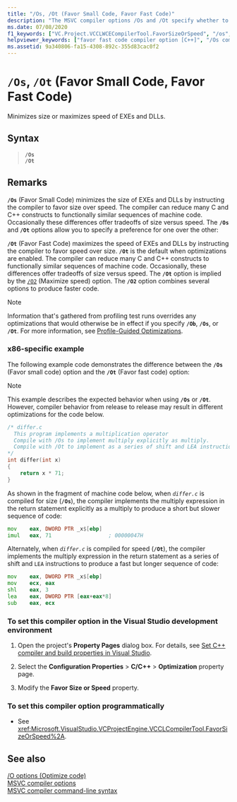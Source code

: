 ```yaml
---
title: "/Os, /Ot (Favor Small Code, Favor Fast Code)"
description: "The MSVC compiler options /Os and /Ot specify whether to favor size or speed when optimizing code."
ms.date: 07/08/2020
f1_keywords: ["VC.Project.VCCLWCECompilerTool.FavorSizeOrSpeed", "/os", "VC.Project.VCCLCompilerTool.FavorSizeOrSpeed"]
helpviewer_keywords: ["favor fast code compiler option [C++]", "/Os compiler option [C++]", "Ot compiler option [C++]", "/Ot compiler option [C++]", "small machine code", "-Ot compiler option [C++]", "fast code", "favor small code compiler option [C++]", "Os compiler option [C++]", "-Os compiler option [C++]"]
ms.assetid: 9a340806-fa15-4308-892c-355d83cac0f2
---
```

# `/Os`, `/Ot` (Favor Small Code, Favor Fast Code)

Minimizes size or maximizes speed of EXEs and DLLs.

## Syntax

> **`/Os`**\
> **`/Ot`**

## Remarks

**`/Os`** (Favor Small Code) minimizes the size of EXEs and DLLs by instructing the compiler to favor size over speed. The compiler can reduce many C and C++ constructs to functionally similar sequences of machine code. Occasionally these differences offer tradeoffs of size versus speed. The **`/Os`** and **`/Ot`** options allow you to specify a preference for one over the other:

**`/Ot`** (Favor Fast Code) maximizes the speed of EXEs and DLLs by instructing the compiler to favor speed over size. **`/Ot`** is the default when optimizations are enabled. The compiler can reduce many C and C++ constructs to functionally similar sequences of machine code. Occasionally, these differences offer tradeoffs of size versus speed. The **`/Ot`** option is implied by the [`/O2`](o1-o2-minimize-size-maximize-speed.md) (Maximize speed) option. The **`/O2`** option combines several options to produce faster code.

> [!NOTE]
> Information that's gathered from profiling test runs overrides any optimizations that would otherwise be in effect if you specify **`/Ob`**, **`/Os`**, or **`/Ot`**. For more information, see [Profile-Guided Optimizations](../profile-guided-optimizations.md).

### x86-specific example

The following example code demonstrates the difference between the **`/Os`** (Favor small code) option and the **`/Ot`** (Favor fast code) option:

> [!NOTE]
> This example describes the expected behavior when using **`/Os`** or **`/Ot`**. However, compiler behavior from release to release may result in different optimizations for the code below.

```c
/* differ.c
  This program implements a multiplication operator
  Compile with /Os to implement multiply explicitly as multiply.
  Compile with /Ot to implement as a series of shift and LEA instructions.
*/
int differ(int x)
{
    return x * 71;
}
```

As shown in the fragment of machine code below, when *`differ.c`* is compiled for size (**`/Os`**), the compiler implements the multiply expression in the return statement explicitly as a multiply to produce a short but slower sequence of code:

```asm
mov    eax, DWORD PTR _x$[ebp]
imul   eax, 71                  ; 00000047H
```

Alternately, when *`differ.c`* is compiled for speed (**`/Ot`**), the compiler implements the multiply expression in the return statement as a series of shift and `LEA` instructions to produce a fast but longer sequence of code:

```asm
mov    eax, DWORD PTR _x$[ebp]
mov    ecx, eax
shl    eax, 3
lea    eax, DWORD PTR [eax+eax*8]
sub    eax, ecx
```

### To set this compiler option in the Visual Studio development environment

1. Open the project's **Property Pages** dialog box. For details, see [Set C++ compiler and build properties in Visual Studio](../working-with-project-properties.md).

1. Select the **Configuration Properties** > **C/C++** > **Optimization** property page.

1. Modify the **Favor Size or Speed** property.

### To set this compiler option programmatically

- See <xref:Microsoft.VisualStudio.VCProjectEngine.VCCLCompilerTool.FavorSizeOrSpeed%2A>.

## See also

[/O options (Optimize code)](o-options-optimize-code.md)<br/>
[MSVC compiler options](compiler-options.md)<br/>
[MSVC compiler command-line syntax](compiler-command-line-syntax.md)
